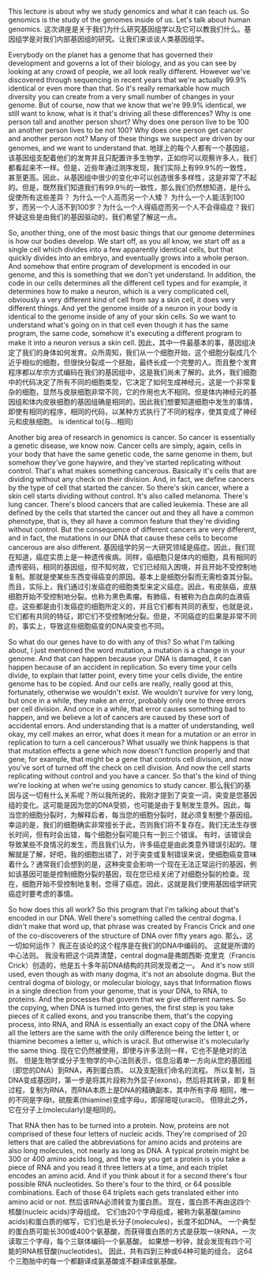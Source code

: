This lecture is about why we study genomics and what it can teach us. So genomics is the study of the genomes inside of us. Let's talk about human genomics. 
这次讲座是关于我们为什么研究基因组学以及它可以教我们什么。基因组学是对我们内部基因组的研究。让我们来谈谈人类基因组学。

Everybody on the planet has a genome that has governed their development and governs a lot of their biology, and as you can see by looking at any crowd of people, we all look really different. However we've discovered through sequencing in recent years that we're actually 99.9% identical or even more than that. So it's really remarkable how much diversity you can create from a very small number of changes in your genome. But of course, now that we know that we're 99.9% identical, we still want to know, what is it that's driving all these differences? Why is one person tall and another person short? Why does one person live to be 100 an another person lives to be not 100? Why does one person get cancer and another person not? Many of these things we suspect are driven by our genomes, and we want to understand that. 地球上的每个人都有一个基因组，该基因组支配着他们的发育并且只配置许多生物学，正如你可以观察许多人，我们都看起来不一样。但是，近些年通过测序发现，我们实际上有99.9%的一致性，甚至更高。因此，从基因组中很少的变化中可以创造很多多样性，这是非常了不起的。但是，既然我们知道我们有99.9％的一致性，那么我们仍然想知道，是什么促使所有这些差异？
为什么一个人高而另一个人矮？ 为什么一个人能活到100岁，而另一个人活不到100岁？为什么一个人得癌症而另一个人不会得癌症？我们怀疑这些是由我们的基因驱动的，我们希望了解这一点。

So, another thing, one of the most basic things that our genome determines is how our bodies develop. We start off, as you all know, we start off as a single cell which divides into a few apparently identical cells, but that quickly divides into an embryo, and eventually grows into a whole person. And somehow that entire program of development is encoded in our genome, and this is something that we don't yet understand. In addition, the code in our cells determines all the different cell types and for example, it determines how to make a neuron, which is a very complicated cell, obviously a very different kind of cell from say a skin cell, it does very different things. And yet the genome inside of a neuron in your body is identical to the genome inside of any of your skin cells. So we want to understand what's going on in that cell even though it has the same program, the same code, somehow it's executing a different program to make it into a neuron versus a skin cell. 
因此，其中一件最基本的事，基因组决定了我们的身体如何发育。众所周知，我们从一个细胞开始，这个细胞分裂成几个近乎相似的细胞，但很快分裂成一个胚胎，最终长成一个完整的人。而且整个发育程序都以牟宗方式编码在我们的基因组中，这是我们尚未了解的。此外，我们细胞中的代码决定了所有不同的细胞类型，它决定了如何生成神经元，这是一个非常复杂的细胞，显然与皮肤细胞非常不同，它的作用也大不相同。但是体内神经元的基因组和体内皮肤细胞的基因组确是相同的。因此我们想要知道细胞中发生的事情，即使有相同的程序，相同的代码，以某种方式执行了不同的程序，使其变成了神经元和皮肤细胞。
is identical to(与...相同)

Another big area of research in genomics is cancer. So cancer is essentially a genetic disease, we know now. Cancer cells are simply, again, cells in your body that have the same genetic code, the same genome in them, but somehow they've gone haywire, and they've started replicating without control. That's what makes something cancerous. Basically it's cells that are dividing without any check on their division. And, in fact, we define cancers by the type of cell that started the cancer. So there's skin cancer, where a skin cell starts dividing without control. It's also called melanoma. There's lung cancer. There's blood cancers that are called leukemia. These are all defined by the cells that started the cancer out and they all have a common phenotype, that is, they all have a common feature that they're dividing without control. But the consequence of different cancers are very different, and in fact, the mutations in our DNA that cause these cells to become cancerous are also different.
基因组学的另一大研究领域是癌症。因此，我们现在知道，癌症实质上是一种遗传疾病。同样，癌细胞只是体内的细胞，具有相同的遗传密码，相同的基因组，但不知何故，它们已经陷入困境，并且开始不受控制地复制。那就是使某些东西变得癌变的原因。基本上是细胞分裂而无需检查其分裂。而且，实际上，我们通过引发癌症的细胞类型来定义癌症。因此，有皮肤癌，皮肤细胞开始不受控制地分裂。也称为黑色素瘤。有肺癌，有被称为白血病的血液癌症。这些都是由引发癌症的细胞所定义的，并且它们都有共同的表型，也就是说，它们都有共同的特征，即它们不受控制地分裂。但是，不同癌症的后果是非常不同的，事实上，导致这些细胞癌变的DNA突变也不同。

So what do our genes have to do with any of this? So what I'm talking about, I just mentioned the word mutation, a mutation is a change in your genome. And that can happen because your DNA is damaged, it can happen because of an accident in replication. So every time your cells divide, to explain that latter point, every time your cells divide, the entire genome has to be copied. And our cells are really, really good at this, fortunately, otherwise we wouldn't exist. We wouldn't survive for very long, but once in a while, they make an error, probably only one to three errors per cell division. And once in a while, that error causes something bad to happen, and we believe a lot of cancers are caused by these sort of accidental errors. And understanding that is a matter of understanding, well okay, my cell makes an error, what does it mean for a mutation or an error in replication to turn a cell cancerous? What usually we think happens is that that mutation effects a gene which now doesn't function properly and that gene, for example, that might be a gene that controls cell division, and now you've sort of turned off the check on cell division. And now the cell starts replicating without control and you have a cancer. So that's the kind of thing we're looking at when we're using genomics to study cancer.
那么我们的基因与这一切有什么关系呢？所以我所说的，我刚才提到了突变一词，突变是您基因组的变化。这可能是因为您的DNA受损，也可能是由于复制发生意外。因此，每当您的细胞分裂时，为解释后者，每当您的细胞分裂时，就必须复制整个基因组。幸运的是，我们的细胞确实非常擅长于此，否则我们将不复存在。我们无法生存很长时间，但有时会出错，每个细胞分裂可能只有一到三个错误。
有时，该错误会导致某些不良情况的发生，而且我们认为，许多癌症是由此类意外错误引起的。理解就是了解，好吧，我的细胞出错了，对于突变或复制错误来说，使细胞癌变意味着什么？通常我们会想到的是，这种突变会影响一个现在无法正常运行的基因，例如该基因可能是控制细胞分裂的基因，现在您已经关闭了对细胞分裂的检查。现在，细胞开始不受控制地复制，您得了癌症。因此，这就是我们使用基因组学研究癌症时要考虑的事情。

So how does this all work? So this program that I'm talking about that's encoded in our DNA. Well there's something called the central dogma. I didn't make that word up, that phrase was created by Francis Crick and one of the co-discoverers of the structure of DNA over fifty years ago.
那么，这一切如何运作？ 我正在谈论的这个程序是在我们的DNA中编码的。 这就是所谓的中心法则。 我没有把这个词弄清楚，central dogma是弗朗西斯·克里克（Francis Crick）创造的，他是五十多年前DNA结构的共同发现者之一。
And it's now still used, even though as with many dogma, it's not an absolute dogma. But the central dogma of biology, or molecular biology, says that Information flows in a single direction from your genome, that is your DNA, to RNA, to proteins. And the processes that govern that we give different names. So the copying, when DNA is turned into genes, the first step is you take pieces of it called exons, and you transcribe them, that's the copying process, into RNA, and RNA is essentially an exact copy of the DNA where all the letters are the same with the only difference being the letter t, or thiamine becomes a letter u, which is uracil. But otherwise it's molecularly the same thing. 
现在它仍然被使用，即使与许多法则一样，它也不是绝对的法则。 但是生物学或分子生物学的中心法则表示，信息沿着单一方向从您的基因组（即您的DNA）到RNA，再到蛋白质。 以及支配我们命名的流程。 所以复制，当DNA变成基因时，第一步是将其片段称为外显子(exons)，然后将其转录，即复制过程，复制为RNA，而RNA本质上是DNA的精确副本，其中所有字母 相同，唯一的不同是字母t，硫胺素(thiamine)变成字母u，即尿嘧啶(uracil)。 但除此之外，它在分子上(molecularly)是相同的。

That RNA then has to be turned into a protein. Now, proteins are not comprised of these four letters of nucleic acids. They're comprised of 20 letters that are called the abbreviations for amino acids and proteins are also long molecules, not nearly as long as DNA. A typical protein might be 300 or 400 amino acids long, and the way you get a protein is you take a piece of RNA and you read it three letters at a time, and each triplet encodes an amino acid. And if you think about it for a second there's four possible RNA nucleotides. So there's four to the third, or 64 possible combinations. Each of those 64 triplets each gets translated either into amino acid or not. 
然后该RNA必须转变为蛋白质。 现在，蛋白质不再由这四个核酸(nucleic acids)字母组成。 它们由20个字母组成，被称为氨基酸(amino acids)和蛋白质的缩写，它们也是长分子(molecules)，长度不如DNA。 一个典型的蛋白质可能长300或400个氨基酸，而获得蛋白质的方式是获取一块RNA，一次读取三个字母，每个三联体编码一个氨基酸。 如果想一秒钟，就会发现有四个可能的RNA核苷酸(nucleotides)。 因此，共有四到三种或64种可能的组合。 这64个三胞胎中的每一个都翻译成氨基酸或不翻译成氨基酸。



